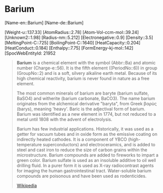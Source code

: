 ﻿---
type: Element
GroupName: Group-02-Earth-Alkaline
---

# Barium

[Name-en::Barium]
[Name-de::Barium]

[Weight-u::137.33]
[AtomRadius::2.78]
[Atom-Vol-ccm-mol::39.24]
[Unknown2::1.98]
[Radius-nm::5.212]
[Electronegative::0.9]
[Density::3.5]
[MeltingPoint-C::725]
[BoilingPoint-C::1640]
[HeatCapacity::0.204]
[HeatConduct::0.184]
[Enthalpy::7.75]
[FormEnergy-kj-mol::142]
[SpocWebEntityId: 21952


> **Barium** is a chemical element with the symbol (Abbr::Ba) and atomic number (Charge-e::56). It is the fifth element ((PeriodNo::6)) in group (GroupNo::2) and is a soft, silvery alkaline earth metal. Because of its high chemical reactivity, barium is never found in nature as a free element.
>
> The most common minerals of barium are baryte (barium sulfate, BaSO4) and witherite (barium carbonate, BaCO3). The name barium originates from the alchemical derivative "baryta", from Greek βαρὺς (barys), meaning 'heavy'. Baric is the adjectival form of barium. Barium was identified as a new element in 1774, but not reduced to a metal until 1808 with the advent of electrolysis.
>
> Barium has few industrial applications. Historically, it was used as a getter for vacuum tubes and in oxide form as the emissive coating on indirectly heated cathodes. It is a component of YBCO (high-temperature superconductors) and electroceramics, and is added to steel and cast iron to reduce the size of carbon grains within the microstructure. Barium compounds are added to fireworks to impart a green color. Barium sulfate is used as an insoluble additive to oil well drilling fluid. In a purer form it is used as X-ray radiocontrast agents for imaging the human gastrointestinal tract. Water-soluble barium compounds are poisonous and have been used as rodenticides.
>
> [Wikipedia](https://en.wikipedia.org/wiki/Barium)